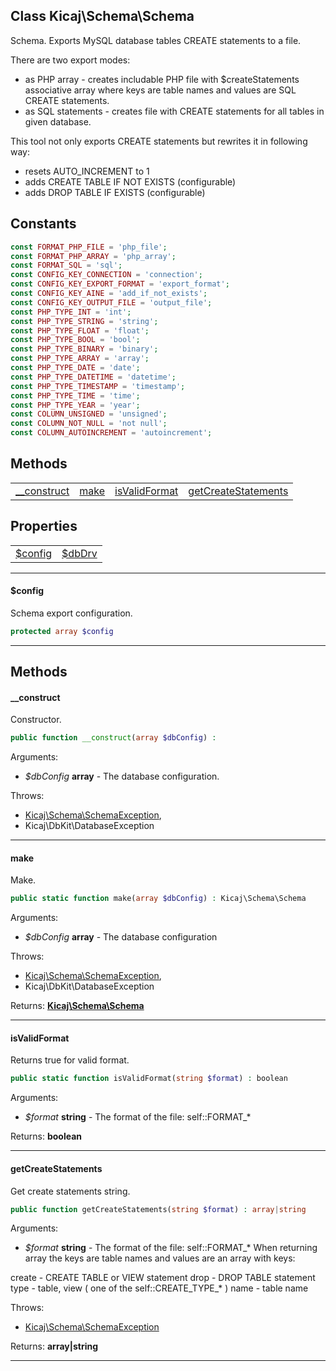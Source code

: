 ## Class Kicaj\Schema\Schema
Schema.
Exports MySQL database tables CREATE statements to a file.

There are two export modes:
 - as PHP array      - creates includable PHP file with $createStatements associative array
                       where keys are table names and values are SQL CREATE statements.
 - as SQL statements - creates file with CREATE statements for all tables in given database.

This tool not only exports CREATE statements but rewrites it in following way:
 - resets AUTO_INCREMENT to 1
 - adds CREATE TABLE IF NOT EXISTS (configurable)
 - adds DROP TABLE IF EXISTS (configurable)
## Constants

```php
const FORMAT_PHP_FILE = 'php_file';
const FORMAT_PHP_ARRAY = 'php_array';
const FORMAT_SQL = 'sql';
const CONFIG_KEY_CONNECTION = 'connection';
const CONFIG_KEY_EXPORT_FORMAT = 'export_format';
const CONFIG_KEY_AINE = 'add_if_not_exists';
const CONFIG_KEY_OUTPUT_FILE = 'output_file';
const PHP_TYPE_INT = 'int';
const PHP_TYPE_STRING = 'string';
const PHP_TYPE_FLOAT = 'float';
const PHP_TYPE_BOOL = 'bool';
const PHP_TYPE_BINARY = 'binary';
const PHP_TYPE_ARRAY = 'array';
const PHP_TYPE_DATE = 'date';
const PHP_TYPE_DATETIME = 'datetime';
const PHP_TYPE_TIMESTAMP = 'timestamp';
const PHP_TYPE_TIME = 'time';
const PHP_TYPE_YEAR = 'year';
const COLUMN_UNSIGNED = 'unsigned';
const COLUMN_NOT_NULL = 'not null';
const COLUMN_AUTOINCREMENT = 'autoincrement';
```

## Methods

|                                              |                                              |                                              |                                              |
| -------------------------------------------- | -------------------------------------------- | -------------------------------------------- | -------------------------------------------- |
|         [__construct](#__construct)          |                [make](#make)                 |       [isValidFormat](#isvalidformat)        | [getCreateStatements](#getcreatestatements)  |

## Properties

|                      |                      |
| -------------------- | -------------------- |
|  [$config](#config)  |   [$dbDrv](#dbdrv)   |

-------

#### $config
Schema export configuration.

```php
protected array $config
```

-------
## Methods
#### __construct
Constructor.
```php
public function __construct(array $dbConfig) : 
```
Arguments:
- _$dbConfig_ **array** - The database configuration.

Throws:
- [Kicaj\Schema\SchemaException](Kicaj-Schema-SchemaException.md), 
- Kicaj\DbKit\DatabaseException

-------
#### make
Make.
```php
public static function make(array $dbConfig) : Kicaj\Schema\Schema
```
Arguments:
- _$dbConfig_ **array** - The database configuration

Throws:
- [Kicaj\Schema\SchemaException](Kicaj-Schema-SchemaException.md), 
- Kicaj\DbKit\DatabaseException

Returns: **[Kicaj\Schema\Schema](Kicaj-Schema-Schema.md)**

-------
#### isValidFormat
Returns true for valid format.
```php
public static function isValidFormat(string $format) : boolean
```
Arguments:
- _$format_ **string** - The format of the file: self::FORMAT_*

Returns: **boolean**

-------
#### getCreateStatements
Get create statements string.
```php
public function getCreateStatements(string $format) : array|string
```
Arguments:
- _$format_ **string** - The format of the file: self::FORMAT_*
When returning array the keys are table names and values are an
array with keys:

create - CREATE TABLE or VIEW statement
drop   - DROP TABLE statement
type   - table, view ( one of the self::CREATE_TYPE_* )
name   - table name


Throws:
- [Kicaj\Schema\SchemaException](Kicaj-Schema-SchemaException.md)

Returns: **array|string**

-------
